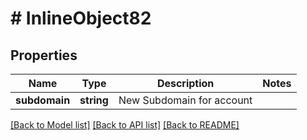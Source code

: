 # # InlineObject82

## Properties

Name | Type | Description | Notes
------------ | ------------- | ------------- | -------------
**subdomain** | **string** | New Subdomain for account |

[[Back to Model list]](../../README.md#models) [[Back to API list]](../../README.md#endpoints) [[Back to README]](../../README.md)

